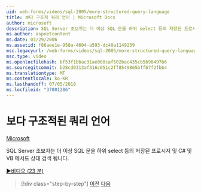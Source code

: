 ```yaml
---
uid: web-forms/videos/sql-2005/more-structured-query-language
title: 보다 구조적 쿼리 언어 | Microsoft Docs
author: microsoft
description: SQL Server 초보자는 더 이상 SQL 문을 하위 select 등의 저장된 프로시저 및 C# 및 VB 메서드 상대 검색 됩니다.
ms.author: aspnetcontent
ms.date: 03/29/2006
ms.assetid: f86aee1e-958a-4604-a593-dc40a1149239
msc.legacyurl: /web-forms/videos/sql-2005/more-structured-query-language
msc.type: video
ms.openlocfilehash: bf53f1bbac31ae008caf502bac435cb5b98497b6
ms.sourcegitcommit: b28cd0313af316c051c2ff8549865bff67f2fbb4
ms.translationtype: MT
ms.contentlocale: ko-KR
ms.lasthandoff: 07/05/2018
ms.locfileid: "37801286"
---
```

<a name="more-structured-query-language"></a>보다 구조적된 쿼리 언어
====================
[Microsoft](https://github.com/microsoft)

SQL Server 초보자는 더 이상 SQL 문을 하위 select 등의 저장된 프로시저 및 C# 및 VB 메서드 상대 검색 됩니다.

[&#9654;비디오 (23 분)](https://channel9.msdn.com/Blogs/ASP-NET-Site-Videos/more-structured-query-language)

> [!div class="step-by-step"]
> [이전](manipulating-database-data.md)
> [다음](understanding-security-and-network-connectivity.md)

